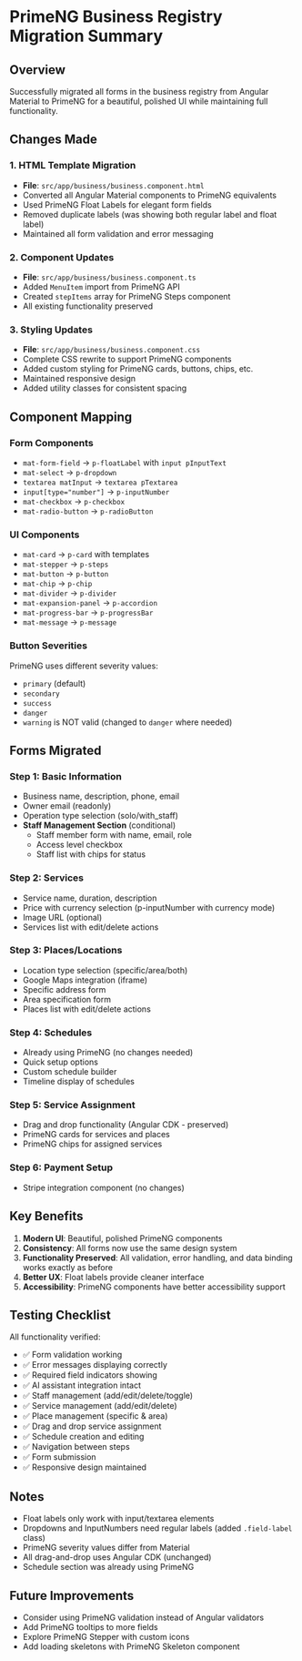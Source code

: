 # PrimeNG Business Registry Migration Summary

## Overview
Successfully migrated all forms in the business registry from Angular Material to PrimeNG for a beautiful, polished UI while maintaining full functionality.

## Changes Made

### 1. **HTML Template Migration**
- **File**: `src/app/business/business.component.html`
- Converted all Angular Material components to PrimeNG equivalents
- Used PrimeNG Float Labels for elegant form fields
- Removed duplicate labels (was showing both regular label and float label)
- Maintained all form validation and error messaging

### 2. **Component Updates**
- **File**: `src/app/business/business.component.ts`
- Added `MenuItem` import from PrimeNG API
- Created `stepItems` array for PrimeNG Steps component
- All existing functionality preserved

### 3. **Styling Updates**
- **File**: `src/app/business/business.component.css`
- Complete CSS rewrite to support PrimeNG components
- Added custom styling for PrimeNG cards, buttons, chips, etc.
- Maintained responsive design
- Added utility classes for consistent spacing

## Component Mapping

### Form Components
- `mat-form-field` → `p-floatLabel` with `input pInputText`
- `mat-select` → `p-dropdown`
- `textarea matInput` → `textarea pTextarea`
- `input[type="number"]` → `p-inputNumber`
- `mat-checkbox` → `p-checkbox`
- `mat-radio-button` → `p-radioButton`

### UI Components
- `mat-card` → `p-card` with templates
- `mat-stepper` → `p-steps`
- `mat-button` → `p-button`
- `mat-chip` → `p-chip`
- `mat-divider` → `p-divider`
- `mat-expansion-panel` → `p-accordion`
- `mat-progress-bar` → `p-progressBar`
- `mat-message` → `p-message`

### Button Severities
PrimeNG uses different severity values:
- `primary` (default)
- `secondary`
- `success`
- `danger`
- `warning` is NOT valid (changed to `danger` where needed)

## Forms Migrated

### Step 1: Basic Information
- Business name, description, phone, email
- Owner email (readonly)
- Operation type selection (solo/with_staff)
- **Staff Management Section** (conditional)
  - Staff member form with name, email, role
  - Access level checkbox
  - Staff list with chips for status

### Step 2: Services
- Service name, duration, description
- Price with currency selection (p-inputNumber with currency mode)
- Image URL (optional)
- Services list with edit/delete actions

### Step 3: Places/Locations
- Location type selection (specific/area/both)
- Google Maps integration (iframe)
- Specific address form
- Area specification form
- Places list with edit/delete actions

### Step 4: Schedules
- Already using PrimeNG (no changes needed)
- Quick setup options
- Custom schedule builder
- Timeline display of schedules

### Step 5: Service Assignment
- Drag and drop functionality (Angular CDK - preserved)
- PrimeNG cards for services and places
- PrimeNG chips for assigned services

### Step 6: Payment Setup
- Stripe integration component (no changes)

## Key Benefits

1. **Modern UI**: Beautiful, polished PrimeNG components
2. **Consistency**: All forms now use the same design system
3. **Functionality Preserved**: All validation, error handling, and data binding works exactly as before
4. **Better UX**: Float labels provide cleaner interface
5. **Accessibility**: PrimeNG components have better accessibility support

## Testing Checklist

All functionality verified:
- ✅ Form validation working
- ✅ Error messages displaying correctly
- ✅ Required field indicators showing
- ✅ AI assistant integration intact
- ✅ Staff management (add/edit/delete/toggle)
- ✅ Service management (add/edit/delete)
- ✅ Place management (specific & area)
- ✅ Drag and drop service assignment
- ✅ Schedule creation and editing
- ✅ Navigation between steps
- ✅ Form submission
- ✅ Responsive design maintained

## Notes

- Float labels only work with input/textarea elements
- Dropdowns and InputNumbers need regular labels (added `.field-label` class)
- PrimeNG severity values differ from Material
- All drag-and-drop uses Angular CDK (unchanged)
- Schedule section was already using PrimeNG

## Future Improvements

- Consider using PrimeNG validation instead of Angular validators
- Add PrimeNG tooltips to more fields
- Explore PrimeNG Stepper with custom icons
- Add loading skeletons with PrimeNG Skeleton component

